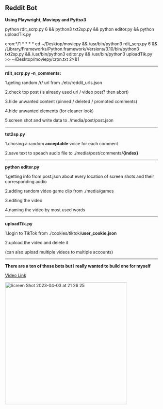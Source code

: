 ## Reddit Bot

**Using Playwright, Moviepy and Pyttsx3**

python rdit_scrp.py 6 && python3 txt2sp.py && python editor.py && python uploadTik.py


cron:*/1 * * * * cd ~/Desktop/moviepy && /usr/bin/python3 rdit_scrp.py 6 && /Library/Frameworks/Python.framework/Versions/3.10/bin/python3 txt2sp.py && /usr/bin/python3 editor.py && /usr/bin/python3 uploadTik.py >> ~/Desktop/moviepy/cron.txt 2>&1

<hr>

**rdit_scrp.py -n_comments:**

1.geting random /r/ url from ./etc/reddit_urls.json

2.check top post (is already used url / video post? then abort)

3.hide unwanted content (pinned / deleted / promoted comments)

4.hide unwanted elements (for cleaner look)

5.screen shot and write data to ./media/post/post.json

<hr>

**txt2sp.py**

1.chosing a random **acceptable** voice for each comment

2.save text to speach audio file to ./media/post/comments/**{index}**

<hr>

**python editor.py**

1.getting info from post.json about every location of screen shots and their corresponding audio

2.adding random video game clip from ./media/games

3.editing the video

4.naming the video by most used words

<hr>

**uploadTik.py**

1.login to TikTok from ./cookies/tiktok/**user_cookie.json**

2.upload the video and delete it

(can also upload multiple videos to multiple accounts)

<hr>

**There are a ton of those bots but i really wanted to build one for myself**

[Video Link](https://www.tiktok.com/@blast_k1/video/7215623162933873922)

<img width="402" alt="Screen Shot 2023-04-03 at 21 26 25" src="https://user-images.githubusercontent.com/87159434/229595248-1857572f-d7bd-4855-b8bf-9e334614dafc.png">
